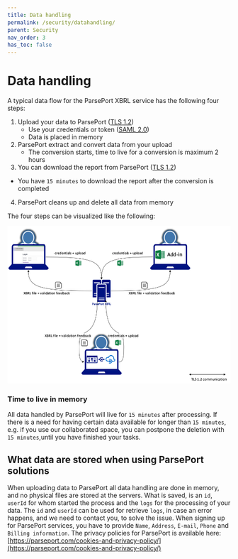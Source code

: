 ```yaml
---
title: Data handling
permalink: /security/datahandling/
parent: Security
nav_order: 3
has_toc: false
---
```

# Data handling
A typical data flow for the ParsePort XBRL service has the following four steps:

1. Upload your data to ParsePort ([TLS 1.2](../tls))
   - Use your credentials or token ([SAML 2.0](../identity))
   - Data is placed in memory
2. ParsePort extract and convert data from your upload
   - The conversion starts, time to live for a conversion is maximum 2 hours
3. You can download the report from ParsePort ([TLS 1.2](../tls))
  - You have `15 minutes` to download the report after the conversion is completed
4. ParsePort cleans up and delete all data from memory

The four steps can be visualized like the following:

![DataFlow](../../images/dataflow.png "Typical flow for data send to ParsePort")


### Time to live in memory
All data handled by ParsePort will live for `15 minutes` after processing. If there is a need for having certain data available for longer than `15 minutes`, e.g. if you use our collaborated space, you can postpone the deletion with `15 minutes`,until you have finished your tasks.

## What data are stored when using ParsePort solutions
When uploading data to ParsePort all data handling are done in memory, and no physical files are stored at the servers. What is saved, is an `id`, `userId` for whom started the process and the `logs` for the processing of your data. The `id` and `userId` can be used for retrieve `logs`, in case an error happens, and we need to contact you, to solve the issue. When signing up for ParsePort services, you have to provide `Name`, `Address`, `E-mail`, `Phone` and `Billing information`. The privacy policies for ParsePort is available here: [https://parseport.com/cookies-and-privacy-policy/](https://parseport.com/cookies-and-privacy-policy/)
